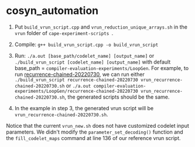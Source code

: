 # cosyn_automation

1. Put `build_vrun_script.cpp` and `vrun_reduction_unique_arrays.sh` in the `vrun` folder of `cape-experiment-scripts
`.
2. Compile: `g++ build_vrun_script.cpp -o build_vrun_script`

3. Run: `./a.out [base_path/codelet_name] [output_name]` or `./build_vrun_script [codelet_name] [output_name]` with default base_path = `compiler-evaluation-experiments/LoopGen`. For example, to run [recurrence-chained-20220730](https://github.com/amchiclet/compiler-evaluation-experiments/tree/experiments/LoopGen/recurrence-chained-20220730), we can run either `./build_vrun_script recurrence-chained-20220730 vrun_recurrence-chained-20220730.sh` or `./a.out compiler-evaluation-experiments/LoopGen/recurrence-chained-20220730 vrun_recurrence-chained-20220730.sh`, the generated scripts should be the same.

4. In the example in step 3, the generated vrun script will be `vrun_recurrence-chained-20220730.sh`.

Notice that the current `vrun_new.sh` does not have customized codelet input parameters. We didn't modify the `parameter_set_decoding()` function and the `fill_codelet_maps` command at line 136 of our reference vrun script.